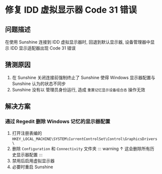 # 修复 IDD 虚拟显示器 Code 31 错误

## 问题描述
在使用 Sunshine 连接到 IDD 虚拟显示器时, 回退到默认显示器, 设备管理器中显示 IDD 显示适配器出现 Code 31 错误

## 猜测原因
1. 在 Sunshine 关闭连接前强制终止了 Sunshine 使得 Windows 显示器配置与 Sunshine 认为的状态不同步
2. Sunshine 没有以 管理员身份运行, 造成 `重置记忆显示设备组合态` 操作无效

## 解决方案
### 通过 Regedit 删除 Windows 记忆的显示器配置
1. 打开注册表编的 `HKEY_LOCAL_MACHINE\SYSTEM\CurrentControlSet\Control\GraphicsDrivers\`
2. 删除 `Configuration` 和 `Connectivity` 文件夹
::: warning
↑ 这会删除所有历史显示器配置
:::
3. 禁用后启用虚拟显示器
4. 必要时重启 Sunshine
